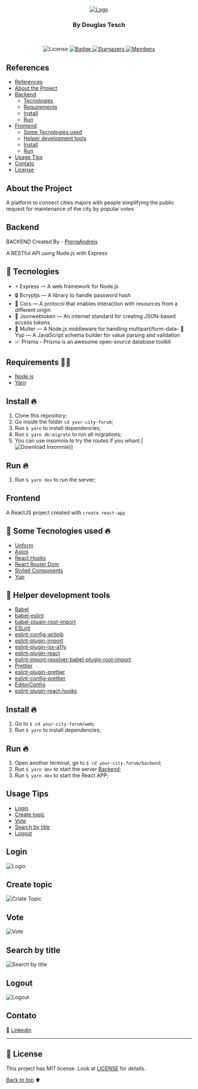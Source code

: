 <br />
<p align="center">
  <a href="https://github.com/Dtesch9/your-city-forum">
    <img src="https://github.com/Dtesch9/your-city-forum/blob/master/assets/signup-screen-your-city-forum.png" alt="Logo">
  </a>

  <h3 align="center">By Douglas Tesch</h3>
</p>
<br />
<p align="center">
  <img alt="License" src="https://img.shields.io/badge/license-MIT-%2304D361">
 
  <a href="https://www.linkedin.com/in/douglas-tesch-00b7a518b/">
    <img alt="Badge" src="https://img.shields.io/badge/Developer-Douglas%20Tesch-orange">
  </a>

  <a href="https://github.com/Dtesch9/fastfeet/stargazers">
    <img alt="Stargazers" src="https://img.shields.io/github/stars/Dtesch9/your-city-forum?style=social">
  </a>
  
   <a href="https://github.com/Dtesch9/fastfeet/network/members">
    <img alt="Members" src="https://img.shields.io/github/forks/Dtesch9/your-city-forum?style=social">
  </a>
</p>

## References

- [References](#references)
- [About the Project](#about-the-project)
- [Backend](#backend)
  - [Tecnologies](#-tecnologies)
  - [Requirements](#requirements-)
  - [Install](#install-)
  - [Run](#run-)
- [Frontend](#frontend)
  - [Some Tecnologies used](#-some-tecnologies-used-)
  - [Helper development tools](#-helper-development-tools)
  - [Install](#install--1)
  - [Run](#run--1)
- [Usage Tips](#usage-tips)
- [Contato](#contato)
- [License](#memo-license)
  
  
  
## About the Project

A platform to connect cities majors with people simplifying the public request for maintenance of the city by popular votes 

## Backend

BACKEND Created By - [PierreAndreis](https://github.com/PierreAndreis)

A RESTful API using Node.js with Express

## 🚀 Tecnologies

- ⚡ Express — A web framework for Node.js
- :lock: Bcryptjs —  A library to handle password hash
- :fax: Cors — A protocol that enables interaction with resources from a different origin
- :key: Jsonwebtoken — An internet standard for creating JSON-based access tokens
- :paperclip: Multer — A Node.js middleware for handling multipart/form-data- :memo: Yup — A JavaScript schema builder for value parsing and validation
- :chart_with_upwards_trend: Prisma - Prisma is an awesome open-source database toolkit

## Requirements ✋🏻

- [Node.js](https://nodejs.org/en/)
- [Yarn](https://yarnpkg.com/pt-BR/docs/install)

## Install 🔥

1. Clone this repository;
2. Go inside the folder `cd your-city-forum`;
3. Run `$ yarn` to install dependencies;
4. Run `$ yarn db:migrate` to run all migrations;
5. You can use insomnia to try the routes if you whant [![Download Insomnia}](https://insomnia.rest/images/run.svg)]


## Run 🔥 
1. Run `$ yarn dev` to run the server;

## Frontend

A ReactJS project created with `create react-app`

## 🚀 Some Tecnologies used 🔥

- [Unform](https://unform.dev/)
- [Axios](https://github.com/axios/axios)
- [React Hooks](https://reactjs.org/docs/hooks-intro.html)
- [React Router Dom](https://reacttraining.com/react-router/web/guides/quick-start)
- [Styled Components](https://styled-components.com/)
- [Yup](https://github.com/jquense/yup)

## 🚀 Helper development tools

- [Babel](https://babeljs.io/)
- [babel-eslint](https://github.com/babel/babel-eslint)
- [babel-plugin-root-import](https://github.com/entwicklerstube/babel-plugin-root-import)
- [ESLint](https://eslint.org/)
- [eslint-config-airbnb](https://github.com/airbnb/javascript/tree/master/packages/eslint-config-airbnb)
- [eslint-plugin-import](https://github.com/benmosher/eslint-plugin-import)
- [eslint-plugin-jsx-a11y](https://github.com/evcohen/eslint-plugin-jsx-a11y)
- [eslint-plugin-react](https://github.com/yannickcr/eslint-plugin-react)
- [eslint-import-resolver-babel-plugin-root-import](https://github.com/olalonde/eslint-import-resolver-babel-root-import)
- [Prettier](https://prettier.io/)
- [eslint-plugin-prettier](https://github.com/prettier/eslint-plugin-prettier)
- [eslint-config-prettier](https://github.com/prettier/eslint-config-prettier)
- [EditorConfig](https://editorconfig.org/)
- [eslint-plugin-react-hooks](https://github.com/facebook/react/tree/master/packages/eslint-plugin-react-hooks)

## Install 🔥

1. Go to `$ cd your-city-forum/web`;
2. Run `$ yarn` to install dependencies;


## Run 🔥 
1. Open another terminal, go to `$ cd your-city-forum/backend`;
2. Run `$ yarn dev` to start the server [Backend](#backend);
3. Run `$ yarn dev` to start the React APP;

## Usage Tips

- [Login](#login)
- [Create topic](#create-topic)
- [Vote](#vote)
- [Search by title](#search-by-title)
- [Logout](#logout)

## Login

![Login](https://github.com/Dtesch9/your-city-forum/blob/master/assets/login-your-city-forum.gif)

## Create topic

![Criate Topic](https://github.com/Dtesch9/your-city-forum/blob/master/assets/create-topic-your-city-forum.gif)

## Vote

![Vote](https://github.com/Dtesch9/your-city-forum/blob/master/assets/upvote-your-city-forum.gif)

## Search by title

![Search by title](https://github.com/Dtesch9/your-city-forum/blob/master/assets/search-your-city-forum.gif)

## Logout

![Logout](https://github.com/Dtesch9/your-city-forum/blob/master/assets/logout-your-city-forum.gif)


## Contato

:link: [Linkedin](https://www.linkedin.com/in/douglas-tesch-00b7a518b/)

-----
## :memo: License

This project has MIT license. Look at [LICENSE](LICENSE.md) for details.


[Back to top](#references) :arrow_up:
